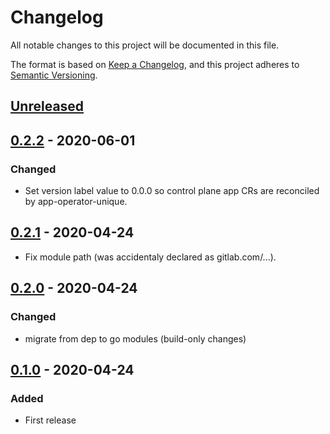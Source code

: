 # Changelog

All notable changes to this project will be documented in this file.

The format is based on [Keep a Changelog](https://keepachangelog.com/en/1.0.0/),
and this project adheres to [Semantic Versioning](https://semver.org/spec/v2.0.0.html).

## [Unreleased]

## [0.2.2] - 2020-06-01

### Changed

- Set version label value to 0.0.0 so control plane app CRs are reconciled by
  app-operator-unique. 

## [0.2.1] - 2020-04-24

- Fix module path (was accidentaly declared as gitlab.com/...).

## [0.2.0] - 2020-04-24

### Changed

- migrate from dep to go modules (build-only changes)

## [0.1.0] - 2020-04-24

### Added

- First release

[Unreleased]: https://github.com/giantswarm/app/compare/v0.2.2...HEAD
[0.2.2]: https://github.com/giantswarm/app/compare/v0.2.1...v0.2.2
[0.2.1]: https://github.com/giantswarm/app/compare/v0.2.0...v0.2.1
[0.2.0]: https://github.com/giantswarm/app/compare/v0.1.0...v0.2.0
[0.1.0]: https://github.com/giantswarm/app/releases/tag/v0.1.0
